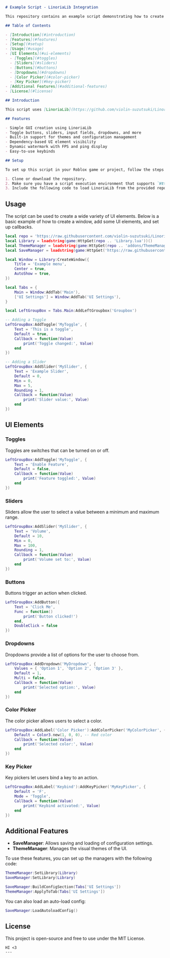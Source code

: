 ```markdown
# Example Script - LinoriaLib Integration

This repository contains an example script demonstrating how to create a simple and customizable GUI using **LinoriaLib**. The script showcases how to integrate elements such as toggles, sliders, dropdowns, buttons, and more.

## Table of Contents

- [Introduction](#introduction)
- [Features](#features)
- [Setup](#setup)
- [Usage](#usage)
- [UI Elements](#ui-elements)
  - [Toggles](#toggles)
  - [Sliders](#sliders)
  - [Buttons](#buttons)
  - [Dropdowns](#dropdowns)
  - [Color Picker](#color-picker)
  - [Key Picker](#key-picker)
- [Additional Features](#additional-features)
- [License](#license)

## Introduction

This script uses [LinoriaLib](https://github.com/violin-suzutsuki/LinoriaLib) to create a user-friendly and modular GUI for Roblox scripts. You can easily customize and extend the functionality by modifying the provided code.

## Features

- Simple GUI creation using LinoriaLib
- Toggle buttons, sliders, input fields, dropdowns, and more
- Built-in support for themes and configuration management
- Dependency-based UI element visibility
- Dynamic watermark with FPS and ping display
- Easy-to-use keybinds

## Setup

To set up this script in your Roblox game or project, follow the steps below:

1. Clone or download the repository.
2. Make sure you have a script execution environment that supports `HttpGet` for loading remote libraries.
3. Include the following code to load LinoriaLib from the provided repository URL.

```

## Usage

The script can be used to create a wide variety of UI elements. Below is a basic example of how to create a window, add some UI elements, and set up callbacks.

```lua
local repo = 'https://raw.githubusercontent.com/violin-suzutsuki/LinoriaLib/main/'
local Library = loadstring(game:HttpGet(repo .. 'Library.lua'))()
local ThemeManager = loadstring(game:HttpGet(repo .. 'addons/ThemeManager.lua'))()
local SaveManager = loadstring(game:HttpGet('https://raw.githubusercontent.com/Iamkhnah/SynetProject/main/SaveManager.lua'))()

local Window = Library:CreateWindow({
    Title = 'Example menu',
    Center = true,
    AutoShow = true,
})

local Tabs = {
    Main = Window:AddTab('Main'),
    ['UI Settings'] = Window:AddTab('UI Settings'),
}

local LeftGroupBox = Tabs.Main:AddLeftGroupbox('Groupbox')

-- Adding a Toggle
LeftGroupBox:AddToggle('MyToggle', {
    Text = 'This is a toggle',
    Default = true,
    Callback = function(Value)
        print('Toggle changed:', Value)
    end
})

-- Adding a Slider
LeftGroupBox:AddSlider('MySlider', {
    Text = 'Example Slider',
    Default = 0,
    Min = 0,
    Max = 5,
    Rounding = 1,
    Callback = function(Value)
        print('Slider value:', Value)
    end
})
```

## UI Elements

### Toggles

Toggles are switches that can be turned on or off.

```lua
LeftGroupBox:AddToggle('MyToggle', {
    Text = 'Enable Feature',
    Default = false,
    Callback = function(Value)
        print('Feature toggled:', Value)
    end
})
```

### Sliders

Sliders allow the user to select a value between a minimum and maximum range.

```lua
LeftGroupBox:AddSlider('MySlider', {
    Text = 'Volume',
    Default = 10,
    Min = 0,
    Max = 100,
    Rounding = 1,
    Callback = function(Value)
        print('Volume set to:', Value)
    end
})
```

### Buttons

Buttons trigger an action when clicked.

```lua
LeftGroupBox:AddButton({
    Text = 'Click Me',
    Func = function()
        print('Button clicked!')
    end,
    DoubleClick = false
})
```

### Dropdowns

Dropdowns provide a list of options for the user to choose from.

```lua
LeftGroupBox:AddDropdown('MyDropdown', {
    Values = { 'Option 1', 'Option 2', 'Option 3' },
    Default = 1,
    Multi = false,
    Callback = function(Value)
        print('Selected option:', Value)
    end
})
```

### Color Picker

The color picker allows users to select a color.

```lua
LeftGroupBox:AddLabel('Color Picker'):AddColorPicker('MyColorPicker', {
    Default = Color3.new(1, 0, 0), -- Red color
    Callback = function(Value)
        print('Selected color:', Value)
    end
})
```

### Key Picker

Key pickers let users bind a key to an action.

```lua
LeftGroupBox:AddLabel('Keybind'):AddKeyPicker('MyKeyPicker', {
    Default = 'F',
    Mode = 'Toggle',
    Callback = function(Value)
        print('Keybind activated:', Value)
    end
})
```

## Additional Features

- **SaveManager**: Allows saving and loading of configuration settings.
- **ThemeManager**: Manages the visual themes of the UI.

To use these features, you can set up the managers with the following code:

```lua
ThemeManager:SetLibrary(Library)
SaveManager:SetLibrary(Library)

SaveManager:BuildConfigSection(Tabs['UI Settings'])
ThemeManager:ApplyToTab(Tabs['UI Settings'])
```

You can also load an auto-load config:

```lua
SaveManager:LoadAutoloadConfig()
```

## License

This project is open-source and free to use under the MIT License.
```
HI <3
---
